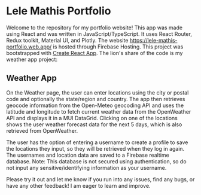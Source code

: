 # Lele Mathis Portfolio
Welcome to the repository for my portfolio website! This app was made using React and was written in JavaScript/TypeScript. It uses React Router, Redux toolkit, Material UI, and Plotly. The website https://lele-mathis-portfolio.web.app/ is hosted through Firebase Hosting.
This project was bootstrapped with [Create React App](https://github.com/facebook/create-react-app). The lion's share of the code is my weather app project:

## Weather App

On the Weather page, the user can enter locations using the city or postal code and optionally the state/region and country. The app then retrieves geocode information from the Open-Meteo geocoding API and uses the latitude and longitude to fetch current weather data from the OpenWeather API and displays it in a MUI DataGrid. Clicking on one of the locations shows the user weather forecast data for the next 5 days, which is also retrieved from OpenWeather.

The user has the option of entering a username to create a profile to save the locations they input, so they will be retrieved when they log in again. The usernames and location data are saved to a Firebase realtime database. Note: This database is not secured using authentication, so do not input any sensitive/identifying information as your username.

Please try it out and let me know if you run into any issues, find any bugs, or have any other feedback! I am eager to learn and improve.

